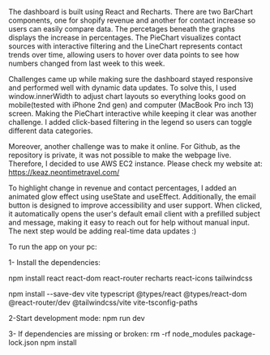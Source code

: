 The dashboard is built using React and Recharts. There are two BarChart components, one for shopify revenue and another for contact increase so users can easily compare data. The percetages beneath the graphs displays the increase in percentages. The PieChart visualizes contact sources with interactive filtering and the LineChart represents contact trends over time, allowing users to hover over data points to see how numbers changed from last week to this week.

Challenges came up while making sure the dashboard stayed responsive and performed well with dynamic data updates. To solve this, I used window.innerWidth to adjust chart layouts so everything looks good on mobile(tested with iPhone 2nd gen) and computer (MacBook Pro inch 13) screen. Making the PieChart interactive while keeping it clear was another challenge. I added click-based filtering in the legend so users can toggle different data categories.

Moreover, another challenge was to make it online. For Github, as the repository is private, it was not possible to make the webpage live. Therefore, I decided to use AWS EC2 instance. Please check my website at: https://keaz.neontimetravel.com/

To highlight change in revenue and contact percentages, I added an animated glow effect using useState and useEffect. Additionally, the email button is designed to improve accessibility and user support. When clicked, it automatically opens the user's default email client with a prefilled subject and message, making it easy to reach out for help without manual input. The next step would be adding real-time data updates :)

To run the app on your pc:

1- Install the dependencies:

npm install react react-dom react-router recharts react-icons tailwindcss

npm install --save-dev vite typescript @types/react @types/react-dom @react-router/dev @tailwindcss/vite vite-tsconfig-paths

2-Start development mode:
npm run dev

3- If dependencies are missing or broken:
rm -rf node_modules package-lock.json
npm install

